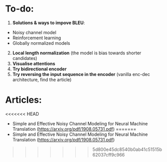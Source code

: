 # To-do:

1. __Solutions & ways to impove BLEU__:
- Noisy channel model
- Reinforcement learning
- Globally normalized models
2. __Local length normalization__ (the model is bias towards shorter candidates)
3. __Visualise attentions__
4. __Try bidirectional encoder__
5. __Try reversing the input sequence in the encoder__ (vanilla enc-dec architecture, find the article)


# Articles:

<<<<<<< HEAD
- Simple and Effective Noisy Channel Modeling for Neural Machine Translation (https://arxiv.org/pdf/1908.05731.pdf)
=======
- Simple and Effective Noisy Channel Modeling for Neural Machine Translation (https://arxiv.org/pdf/1908.05731.pdf)
>>>>>>> 5d800e45dc8540b0ab41c51515b62037cff9c966
